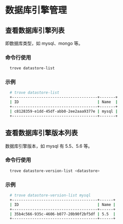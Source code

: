 # 数据库引擎管理

## 查看数据库引擎列表

即数据库类型，如 mysql、mongo 等。

### 命令行使用

``` bash
  trove datastore-list
```

### 示例

``` bash
  # trove datastore-list
  +--------------------------------------+-------+
  | ID                                   | Name  |
  +--------------------------------------+-------+
  | c8128359-e1dd-45df-abb0-2ee2aaa9377e | mysql |
  +--------------------------------------+-------+
```

## 查看数据库引擎版本列表

数据库引擎版本，如 mysql 有 5.5、5.6 等。

### 命令行使用

``` bash
  trove datastore-version-list <datastore>
```

### 示例

``` bash
  # trove datastore-version-list mysql
  +--------------------------------------+------+
  | ID                                   | Name |
  +--------------------------------------+------+
  | 35b4c566-935c-4606-b077-20b90f2bf5df | 5.5  |
  +--------------------------------------+------+
```
